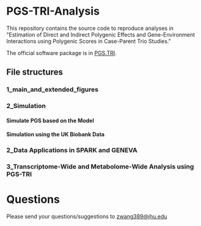 # PGS-TRI-Analysis

This repository contains the source code to reproduce analyses in "Estimation of Direct and Indirect Polygenic Effects and Gene-Environment Interactions using Polygenic Scores in Case-Parent Trio Studies."

The official software package is in [PGS.TRI](https://github.com/ziqiaow/PGS.TRI/tree/main).

## File structures

### 1_main_and_extended_figures
### 2_Simulation
#### Simulate PGS based on the Model

#### Simulation using the UK Biobank Data


### 2_Data Applications in SPARK and GENEVA

### 3_Transcriptome-Wide and Metabolome-Wide Analysis using PGS-TRI


# Questions
Please send your questions/suggestions to zwang389@jhu.edu 
